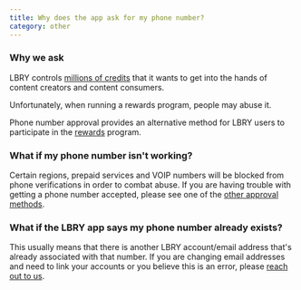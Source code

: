 ```yaml
---
title: Why does the app ask for my phone number?
category: other
---
```


### Why we ask

LBRY controls [millions of credits](/faq/credit-policy) that it wants to get into the hands of content creators and content consumers.

Unfortunately, when running a rewards program, people may abuse it.

Phone number approval provides an alternative method for LBRY users to participate in the [rewards](/faq/rewards) program.

### What if my phone number isn't working?
Certain regions, prepaid services and VOIP numbers will be blocked from phone verifications in order to combat abuse. If you are having trouble with getting a phone number accepted, please see one of the [other approval methods](/faq/identity-requirements).

### What if the LBRY app says my phone number already exists?
This usually means that there is another LBRY account/email address that's already associated with that number. If you are changing email addresses and need to link your accounts or you believe this is an error, please [reach out to us](mailto:help@lbry.com).
